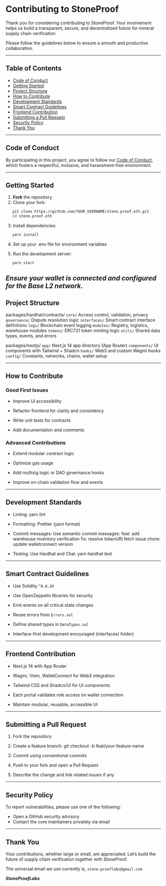 # Contributing to StoneProof

Thank you for considering contributing to StoneProof. Your involvement helps us build a transparent, secure, and decentralized future for mineral supply chain verification.

Please follow the guidelines below to ensure a smooth and productive collaboration.

---

## Table of Contents

- [Code of Conduct](#code-of-conduct)
- [Getting Started](#getting-started)
- [Project Structure](#project-structure)
- [How to Contribute](#how-to-contribute)
- [Development Standards](#development-standards)
- [Smart Contract Guidelines](#smart-contract-guidelines)
- [Frontend Contribution](#frontend-contribution)
- [Submitting a Pull Request](#submitting-a-pull-request)
- [Security Policy](#security-policy)
- [Thank You](#thank-you)

---

## Code of Conduct

By participating in this project, you agree to follow our [Code of Conduct](./CODE_OF_CODUCT.md), which fosters a respectful, inclusive, and harassment-free environment.

---

## Getting Started

1. **Fork** the repository  
2. Clone your fork:
```sh
   git clone https://github.com/YOUR_USERNAME/stone.proof.eth.git
   cd stone.proof.eth
```
3. Install dependencies:
```sh
   yarn install
```
4. Set up your .env file for environment variables  

5. Run the development server:
```sh
   yarn start
```
*Ensure your wallet is connected and configured for the Base L2 network.*
---

## Project Structure

packages/hardhat/contracts/
  `core/`                Access control, validation, privacy
  `governance/`          Dispute resolution logic
  `interfaces/`          Smart contract interface definitions
  `logs/`                Blockchain event logging
  `modules/`             Registry, logistics, warehouse modules
  `tokens/`              ERC721 token minting logic
  `utils/`               Shared data types, events, and errors

packages/nextjs/
  `app/`                 Next.js 14 app directory (App Router)
  `components/`          UI components with Tailwind + Shadcn
  `hooks/`               Web3 and custom Wagmi hooks
  `config/`              Constants, networks, chains, wallet setup

---

## How to Contribute

### Good First Issues

- Improve UI accessibility  

- Refactor frontend for clarity and consistency  

- Write unit tests for contracts  

- Add documentation and comments  

### Advanced Contributions

- Extend modular contract logic  

- Optimize gas usage  

- Add multisig logic or DAO governance hooks  

- Improve on-chain validation flow and events  

---

## Development Standards

- Linting: yarn lint  

- Formatting: Prettier (yarn format)  

- Commit messages: Use semantic commit messages:
  feat: add warehouse inventory verification
  fix: resolve tokenURI fetch issue
  chore: update walletconnect version

- Testing: Use Hardhat and Chai:
  yarn hardhat test

---

## Smart Contract Guidelines

- Use Solidity `^0.8.20` 

- Use OpenZeppelin libraries for security  

- Emit events on all critical state changes  

- Reuse errors from `Errors.sol`  

- Define shared types in `DataTypes.sol`  

- Interface-first development encouraged (interfaces/ folder)  

---

## Frontend Contribution

- Next.js 14 with App Router  

- Wagmi, Viem, WalletConnect for Web3 integration  

- Tailwind CSS and Shadcn/UI for UI components  

- Each portal validates role access on wallet connection  

- Maintain modular, reusable, accessible UI  

---

## Submitting a Pull Request

1. Fork the repository  
2. Create a feature branch:
   git checkout -b feat/your-feature-name

3. Commit using conventional commits  
4. Push to your fork and open a Pull Request  
5. Describe the change and link related issues if any  

---

## Security Policy

To report vulnerabilities, please use one of the following:

- Open a GitHub security advisory  
- Contact the core maintainers privately via email  

---

## Thank You

Your contributions, whether large or small, are appreciated. Let’s build the future of supply chain verification together with StoneProof.

The universal email we use currently is, `stone.prooflabs@gmail.com`

_**StoneProofLabs**_